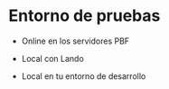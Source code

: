 # Entorno de pruebas

- Online en los servidores PBF

- Local con Lando

- Local en tu entorno de desarrollo
